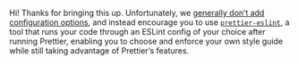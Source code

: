 <!-- Labels: [lang:javascript] (or [lang:typescript]) [type:option request] -->

Hi! Thanks for bringing this up. Unfortunately, we [generally don’t add configuration options](https://github.com/prettier/prettier/issues/40), and instead encourage you to use [`prettier-eslint`](https://github.com/prettier/prettier-eslint-cli), a tool that runs your code through an ESLint config of your choice after running Prettier, enabling you to choose and enforce your own style guide while still taking advantage of Prettier’s features.
